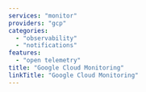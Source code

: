 ```yaml
---
services: "monitor"
providers: "gcp"
categories:
  - "observability"
  - "notifications"
features:
  - "open telemetry"
title: "Google Cloud Monitoring"
linkTitle: "Google Cloud Monitoring"
---
```

